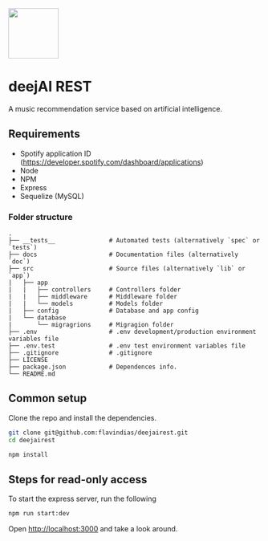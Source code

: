 <img src="https://s3.us-west-2.amazonaws.com/sciouploads/deejai.png" width="100" height="auto">

# deejAI REST
A music recommendation service based on artificial intelligence.

## Requirements
* Spotify application ID (https://developer.spotify.com/dashboard/applications)
* Node
* NPM
* Express
* Sequelize (MySQL)

### Folder structure

    .
    ├── __tests__               # Automated tests (alternatively `spec` or `tests`)
    ├── docs                    # Documentation files (alternatively `doc`)
    ├── src                     # Source files (alternatively `lib` or `app`)
    |   ├── app     
    |   |   ├── controllers     # Controllers folder
    |   |   ├── middleware      # Middleware folder
    |   |   └── models          # Models folder
    |   ├── config              # Database and app config
    |   └── database    
    |       └── migragrions     # Migragion folder
    ├── .env                    # .env development/production environment variables file
    ├── .env.test               # .env test environment variables file
    ├── .gitignore              # .gitignore
    ├── LICENSE
    ├── package.json            # Dependences info.
    └── README.md

## Common setup

Clone the repo and install the dependencies.

```bash
git clone git@github.com:flavindias/deejairest.git
cd deejairest
```

```bash
npm install
```

## Steps for read-only access

To start the express server, run the following

```bash
npm run start:dev
```

Open [http://localhost:3000](http://localhost:3000) and take a look around.

